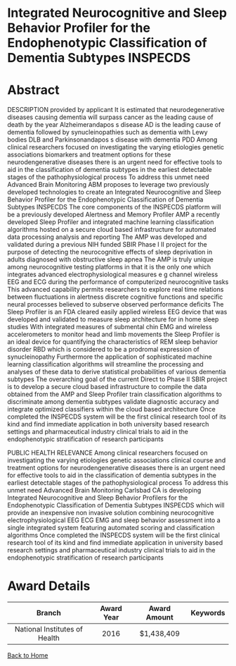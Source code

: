 
Integrated Neurocognitive and Sleep Behavior Profiler for the Endophenotypic Classification of Dementia Subtypes INSPECDS
=========================================================================================================================

# Abstract


DESCRIPTION  provided by applicant   It is estimated that neurodegenerative diseases causing dementia will surpass cancer as the leading cause of death by the year       Alzheimerandapos s disease  AD  is the leading cause of dementia  followed by synucleinopathies  such as dementia with Lewy bodies  DLB  and Parkinsonandapos s disease with dementia  PDD   Among clinical researchers focused on investigating the varying etiologies  genetic associations  biomarkers  and treatment options for these neurodengenerative diseases  there is an urgent need for effective tools to aid in the classification of dementia subtypes  in the earliest detectable stages of the pathophysiological process  To address this unmet need Advanced Brain Monitoring  ABM  proposes to leverage two previously developed technologies to create an Integrated Neurocognitive and Sleep Behavior Profiler for the Endophenotypic Classification of Dementia Subtypes  INSPECDS   The core components of the INSPECDS platform will be a previously developed Alertness and Memory Profiler  AMP   a recently developed Sleep Profiler  and integrated machine learning  classification algorithms  hosted on a secure  cloud based  infrastructure for automated data processing  analysis  and reporting  The AMP was developed and validated during a previous NIH funded SBIR Phase I II project for the purpose of detecting the neurocognitive effects of sleep deprivation in adults diagnosed with obstructive sleep apnea  The AMP is truly unique among neurocognitive testing platforms in that it is the only one which integrates advanced  electrophysiological measures  e g      channel  wireless EEG and ECG  during the performance of computerized neurocognitive tasks  This advanced capability permits researchers to explore real time relations between fluctuations in alertness  discrete cognitive functions  and specific neural processes believed to subserve observed performance deficits  The Sleep Profiler is an FDA cleared  easily applied  wireless EEG device that was developed and validated to measure sleep architecture for in home sleep studies  With integrated measures of submental  chin  EMG and wireless accelerometers to monitor head and limb movements  the Sleep Profiler is an ideal device for quantifying the characteristics of REM sleep behavior disorder  RBD   which is considered to be a prodromal expression of synucleinopathy  Furthermore  the application of sophisticated  machine learning  classification algorithms will streamline the processing and analyses of these data to derive statistical probabilities of various dementia subtypes  The overarching goal of the current  Direct to Phase II  SBIR project is to develop a secure  cloud based infrastructure to compile the data obtained from the AMP and Sleep Profiler  train classification algorithms to discriminate among dementia subtypes  validate diagnostic accuracy  and integrate optimized classifiers within the cloud based architecture  Once completed  the INSPECDS system will be the first clinical research tool of its kind and find immediate application in both university based research settings and pharmaceutical industry clinical trials to aid in the endophenotypic stratification of research participants    
   
PUBLIC HEALTH RELEVANCE  Among clinical researchers focused on investigating the varying etiologies  genetic associations  clinical course  and treatment options for neurodengenerative diseases  there is an urgent need for effective tools to aid in the classification of dementia subtypes  in the earliest detectable stages of the pathophysiological process  To address this unmet need  Advanced Brain Monitoring  Carlsbad  CA  is developing Integrated Neurocognitive and Sleep Behavior Profilers for the Endophenotypic Classification of Dementia Subtypes  INSPECDS   which will provide an inexpensive  non invasive solution combining neurocognitive  electrophysiological  EEG  ECG  EMG   and sleep behavior assessment into a single  integrated system featuring automated scoring and classification algorithms  Once completed  the INSPECDS system will be the first clinical research tool of its kind and find immediate application in university based research settings and pharmaceutical industry clinical trials to aid in the endophenotypic stratification of research participants  

# Award Details

|Branch|Award Year|Award Amount|Keywords|
| :---: | :---: | :---: | :---: |
|National Institutes of Health|2016|$1,438,409||
  
  


[Back to Home](https://github.com/chrischow/dod_sbir_awards/JH/#2487)